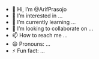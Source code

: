 - 👋 Hi, I’m @ArifPrasojo
- 👀 I’m interested in ...
- 🌱 I’m currently learning ...
- 💞️ I’m looking to collaborate on ...
- 📫 How to reach me ...
- 😄 Pronouns: ...
- ⚡ Fun fact: ...

<!---
ArifPrasojo/ArifPrasojo is a ✨ special ✨ repository because its `README.md` (this file) appears on your GitHub profile.
You can click the Preview link to take a look at your changes.
--->

